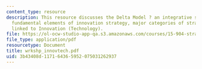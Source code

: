 ```yaml
---
content_type: resource
description: This resource discusses the Delta Model ? an integrative strategic framework,
  fundamental elements of innovation strategy, major categories of strategic decisions
  linked to Innovation (Technology).
file: https://ol-ocw-studio-app-qa.s3.amazonaws.com/courses/15-904-strategic-management-ii-fall-2005/3b43408d117164365952075031262937_wrkshp_innovtech.pdf
file_type: application/pdf
resourcetype: Document
title: wrkshp_innovtech.pdf
uid: 3b43408d-1171-6436-5952-075031262937
---
```

